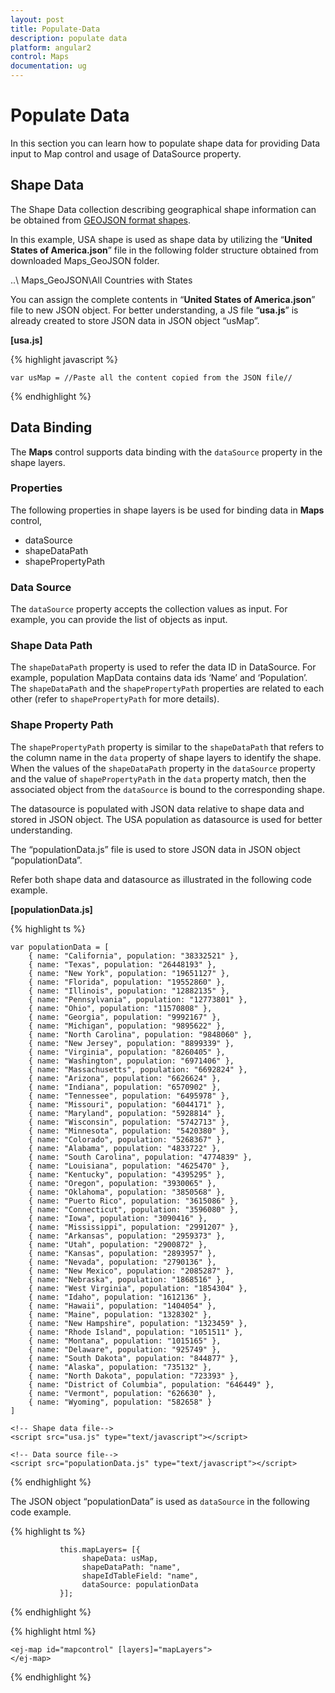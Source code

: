 ```yaml
---
layout: post
title: Populate-Data
description: populate data
platform: angular2
control: Maps
documentation: ug
---
```


# Populate Data

In this section you can learn how to populate shape data for providing Data input to Map control and usage of DataSource property.

## Shape Data

The Shape Data collection describing geographical shape information can be obtained from [GEOJSON format shapes](http://www.syncfusion.com/uploads/user/uploads/Maps_GeoJSON.zip). 

In this example, USA shape is used as shape data by utilizing the “**United States of America.json**” file in the following folder structure obtained from downloaded Maps_GeoJSON folder.

..\ Maps_GeoJSON\All Countries with States

You can assign the complete contents in “**United States of America.json**” file to new JSON object. For better understanding, a JS file “**usa.js**” is already created to store JSON data in JSON object “usMap”.

**[usa.js]**

{% highlight javascript %}

    var usMap = //Paste all the content copied from the JSON file// 

{% endhighlight %}

## Data Binding

The **Maps** control supports data binding with the `dataSource` property in the shape layers. 

### Properties

The following properties in shape layers is be used for binding data in **Maps** control,

* dataSource
* shapeDataPath
* shapePropertyPath

### Data Source

The `dataSource` property accepts the collection values as input. For example, you can provide the list of objects as input.

### Shape Data Path

The `shapeDataPath` property is used to refer the data ID in DataSource. For example, population MapData contains data ids ‘Name’ and ‘Population’. The `shapeDataPath` and the `shapePropertyPath` properties are related to each other (refer to `shapePropertyPath` for more details).

### Shape Property Path

The `shapePropertyPath` property is similar to the `shapeDataPath` that refers to the column name in the `data` property of shape layers to identify the shape. When the values of the `shapeDataPath` property in the `dataSource` property and the value of `shapePropertyPath` in the `data` property match, then the associated object from the `dataSource` is bound to the corresponding shape.

The datasource is populated with JSON data relative to shape data and stored in JSON object. The USA population as datasource is used for better understanding. 

The “populationData.js” file is used to store JSON data in JSON object “populationData”. 

Refer both shape data and datasource as illustrated in the following code example.

**[populationData.js]**

{% highlight ts %}

    var populationData = [
        { name: "California", population: "38332521" },
        { name: "Texas", population: "26448193" },
        { name: "New York", population: "19651127" },
        { name: "Florida", population: "19552860" },
        { name: "Illinois", population: "12882135" },
        { name: "Pennsylvania", population: "12773801" },
        { name: "Ohio", population: "11570808" },
        { name: "Georgia", population: "9992167" },
        { name: "Michigan", population: "9895622" },
        { name: "North Carolina", population: "9848060" },
        { name: "New Jersey", population: "8899339" },
        { name: "Virginia", population: "8260405" },
        { name: "Washington", population: "6971406" },
        { name: "Massachusetts", population: "6692824" },
        { name: "Arizona", population: "6626624" },
        { name: "Indiana", population: "6570902" },
        { name: "Tennessee", population: "6495978" },
        { name: "Missouri", population: "6044171" },
        { name: "Maryland", population: "5928814" },
        { name: "Wisconsin", population: "5742713" },
        { name: "Minnesota", population: "5420380" },
        { name: "Colorado", population: "5268367" },
        { name: "Alabama", population: "4833722" },
        { name: "South Carolina", population: "4774839" },
        { name: "Louisiana", population: "4625470" },
        { name: "Kentucky", population: "4395295" },
        { name: "Oregon", population: "3930065" },
        { name: "Oklahoma", population: "3850568" },
        { name: "Puerto Rico", population: "3615086" },
        { name: "Connecticut", population: "3596080" },
        { name: "Iowa", population: "3090416" },
        { name: "Mississippi", population: "2991207" },
        { name: "Arkansas", population: "2959373" },
        { name: "Utah", population: "2900872" },
        { name: "Kansas", population: "2893957" },
        { name: "Nevada", population: "2790136" },
        { name: "New Mexico", population: "2085287" },
        { name: "Nebraska", population: "1868516" },
        { name: "West Virginia", population: "1854304" },
        { name: "Idaho", population: "1612136" },
        { name: "Hawaii", population: "1404054" },
        { name: "Maine", population: "1328302" },
        { name: "New Hampshire", population: "1323459" },
        { name: "Rhode Island", population: "1051511" },
        { name: "Montana", population: "1015165" },
        { name: "Delaware", population: "925749" },
        { name: "South Dakota", population: "844877" },
        { name: "Alaska", population: "735132" },
        { name: "North Dakota", population: "723393" },
        { name: "District of Columbia", population: "646449" },
        { name: "Vermont", population: "626630" },
        { name: "Wyoming", population: "582658" }
    ]

    <!-- Shape data file-->
    <script src="usa.js" type="text/javascript"></script>
    
    <!-- Data source file-->
    <script src="populationData.js" type="text/javascript"></script> 


{% endhighlight %}

The JSON object “populationData” is used as `dataSource` in the following code example.

{% highlight ts %}

               this.mapLayers= [{
                    shapeData: usMap,
                    shapeDataPath: "name",
                    shapeIdTableField: "name",
                    dataSource: populationData
               }];

{% endhighlight %}

{% highlight html %}

    <ej-map id="mapcontrol" [layers]="mapLayers">
    </ej-map>

{% endhighlight %}

